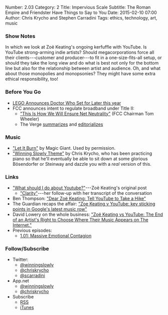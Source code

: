 Number: 2.03
Category: 2
Title: Impervious Scale
Subtitle: The Roman Empire and Friendster Have Things to Say to You
Date: 2015-02-10 07:00
Author: Chris Krycho and Stephen Carradini
Tags: ethics, technology, art, music

### Show Notes

In which we look at Zoë Keating's ongoing kerfuffle with YouTube. Is YouTube strong-arming indie artists? Should megacorporations force all their clients---customer and producer---to fit in a one-size-fits-all setup, or should they take the long view and do what is best not only for the bottom line but also for the relationship between artist and audience. Oh, and what about those monopolies and monopsonies? They might have some extra ethical responsibility, too!

### Before You Go

- [LEGO Announces Doctor Who Set for Later this year](http://www.pastemagazine.com/articles/2015/02/lego-announces-doctor-who-set-for-later-this-year.html)
- FCC announces intent to regulate broadband under Title II:
	- ["This Is How We Will Ensure Net Neutrality"](http://www.wired.com/2015/02/fcc-chairman-wheeler-net-neutrality/) (FCC Chairman Tom Wheeler)
	- The Verge [summarizes](http://www.theverge.com/2015/2/4/7977569/its-official-the-fcc-will-seek-to-reclassify-the-internet-as-a-utility) and [editorializes](http://www.theverge.com/2015/2/4/7978815/fcc-net-neutrality-proposal-internet-victory-review)

### Music

- ["Let It Burn"](https://soundcloud.com/magicgiant/let-it-burn-1) by Magic Giant. Used by permission.
- ["Winning Slowly Theme"](https://soundcloud.com/chriskrycho/winning-slowly) by Chris Krycho, who has been practicing piano so that he'll eventually be able to sit down at some glorious Bösendorfer or Steinway and dazzle you with a *real* version of this.

### Links

- ["What should I do about Youtube?"](http://zoekeating.tumblr.com/post/108898194009/what-should-i-do-about-youtube)---Zoë Keating's original post
	- ["Clarity"](http://zoekeating.tumblr.com/post/109312851929/clarity)---her follow-up with her transcript of the conversation
- Ben Thompson: ["Dear Zoë Keating: Tell YouTube to Take a Hike"](http://stratechery.com/2015/niches-problem-subscription-services/)
- The Guardian recaps the affair: ["Zoe Keating v YouTube: key sticking points in Google's latest music row"](http://www.theguardian.com/technology/2015/jan/27/zoe-keating-youtube-google-music)
- David Lowery on the whole business: ["Zoë Keating vs YouTube: The End of an Artist's Right to Choose Where Their Music Appears on The Internet."](http://thetrichordist.com/2015/01/26/zoe-keating-vs-youtube-the-end-of-an-artists-right-to-choose-where-their-music-appears-on-the-internet/)
- Previous episodes:
	- [1.01: Massive Emotional Contagion](http://www.winningslowly.org/2014/07/massive-emotional-contagion/)

### Follow/Subscribe

  - Twitter:
      + [@winningslowly](//www.twitter.com/winningslowly)
      + [@chriskrycho](//www.twitter.com/chriskrycho)
      + [@scarradini](//www.twitter.com/scarradini)
  - App.net
      + [@winningslowly](//alpha.app.net/winningslowly)
      + [@chriskrycho](//alpha.app.net/chriskrycho)
  - Subscribe
      + [RSS](//www.winningslowly.org/feed.xml)
      + [iTunes](//itunes.apple.com/us/podcast/winning-slowly/id807603957?mt=2)

